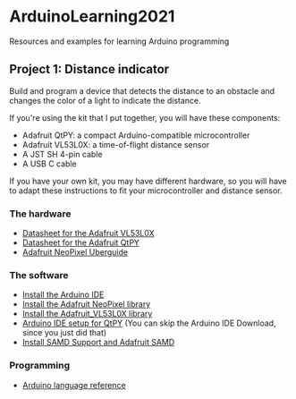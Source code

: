 # ArduinoLearning2021

Resources and examples for learning Arduino programming

## Project 1: Distance indicator

Build and program a device that detects the distance to an
obstacle and changes the color of a light to indicate
the distance.

If you're using the kit that I put together, you will have
these components:

- Adafruit QtPY: a compact Arduino-compatible microcontroller
- Adafruit VL53L0X: a time-of-flight distance sensor
- A JST SH 4-pin cable
- A USB C cable

If you have your own kit, you may have different hardware, so
you will have to adapt these instructions to fit your
microcontroller and distance sensor.

### The hardware

- [Datasheet for the Adafruit VL53L0X](https://learn.adafruit.com/adafruit-vl53l0x-micro-lidar-distance-sensor-breakout)
- [Datasheet for the Adafruit QtPY](https://learn.adafruit.com/adafruit-qt-py)
- [Adafruit NeoPixel Uberguide](https://learn.adafruit.com/adafruit-neopixel-uberguide)

### The software

- [Install the Arduino IDE](https://www.arduino.cc/en/Guide/Windows)
- [Install the Adafruit NeoPixel library](https://learn.adafruit.com/adafruit-neopixel-uberguide/arduino-library-installation)
- [Install the Adafruit_VL53L0X library](https://learn.adafruit.com/adafruit-vl53l0x-micro-lidar-distance-sensor-breakout/arduino-code#download-adafruit-vl53l0x-2593377-4)
- [Arduino IDE setup for QtPY](https://learn.adafruit.com/adafruit-qt-py/arduino-ide-setup) (You can skip the Arduino IDE Download, since you just did that)
- [Install SAMD Support and Adafruit SAMD](https://learn.adafruit.com/adafruit-qt-py/using-with-arduino-ide)
### Programming

- [Arduino language reference](https://www.arduino.cc/reference/en/)
